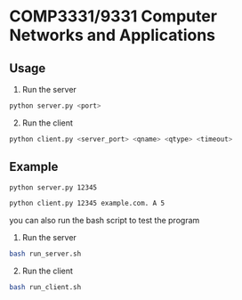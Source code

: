# COMP3331/9331 Computer Networks and Applications

## Usage

1. Run the server

```bash
python server.py <port>
```

2. Run the client

```bash
python client.py <server_port> <qname> <qtype> <timeout>
```

## Example

```bash
python server.py 12345
```

```bash
python client.py 12345 example.com. A 5
```

you can also run the bash script to test the program

1. Run the server

```bash
bash run_server.sh
```

2. Run the client

```bash
bash run_client.sh
```
